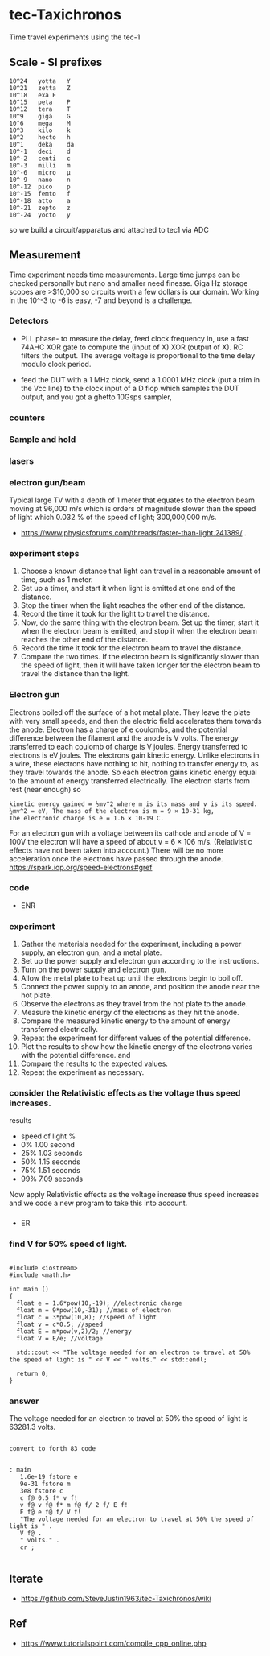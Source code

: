 # tec-Taxichronos
Time travel experiments using the tec-1
 


## Scale - SI prefixes
```
10^24	yotta	Y
10^21	zetta	Z
10^18	exa	E
10^15	peta	P
10^12	tera	T
10^9	giga	G
10^6	mega	M
10^3	kilo	k
10^2	hecto	h
10^1	deka	da
10^-1	deci	d
10^-2	centi	c
10^-3	milli	m
10^-6	micro	µ
10^-9	nano	n
10^-12	pico	p
10^-15	femto	f
10^-18	atto	a
10^-21	zepto	z
10^-24	yocto	y
```

so we build a circuit/apparatus and attached to tec1 via ADC 

## Measurement
Time experiment needs time measurements. Large time jumps can be checked personally but nano and smaller need finesse.
Giga Hz storage scopes are >$10,000 so circuits worth a few dollars is our domain. Working in the 10^-3 to -6 is easy, -7 and beyond is a challenge.


### Detectors 
- PLL phase- to measure the delay, feed clock frequency in, use a fast 74AHC XOR gate to compute the (input of X) XOR (output of X). RC filters the output. The average voltage is proportional to the time delay modulo clock period.

- feed the DUT with a 1 MHz clock, send a 1.0001 MHz clock (put a trim in the Vcc line) to the clock input of a D flop which samples the DUT output, and you got a ghetto 10Gsps sampler, 

### counters
### Sample and hold
### lasers
### electron gun/beam
Typical large TV with a depth of 1 meter that equates to the electron beam moving at 96,000 m/s which is orders of magnitude slower than the speed of light which 0.032 % of the speed of light; 300,000,000 m/s. 
- https://www.physicsforums.com/threads/faster-than-light.241389/ . 

### experiment steps 
1. Choose a known distance that light can travel in a reasonable amount of time, such as 1 meter.
2. Set up a timer, and start it when light is emitted at one end of the distance.
3. Stop the timer when the light reaches the other end of the distance.
4. Record the time it took for the light to travel the distance.
5. Now, do the same thing with the electron beam. Set up the timer, start it when the electron beam is emitted, and stop it when the electron beam reaches the other end of the distance.
6. Record the time it took for the electron beam to travel the distance.
7. Compare the two times. If the electron beam is significantly slower than the speed of light, then it will have taken longer for the electron beam to travel the distance than the light.

### Electron gun
Electrons boiled off the surface of a hot metal plate. They leave the plate with very small speeds, and then the electric field accelerates them towards the anode.  Electron has a charge of e coulombs, and the potential difference between the filament and the anode is V volts. The energy transferred to each coulomb of charge is V joules.  Energy transferred to electrons is eV joules. The electrons gain kinetic energy. Unlike electrons in a wire, these electrons have nothing to hit, nothing to transfer energy to, as they travel towards the anode. So each electron gains kinetic energy equal to the amount of energy transferred electrically. The electron starts from rest (near enough) so 
```
kinetic energy gained = ½mv^2 where m is its mass and v is its speed. 
½mv^2 = eV, The mass of the electron is m = 9 × 10-31 kg, 
The electronic charge is e = 1.6 × 10-19 C. 
```
For an electron gun with a voltage between its cathode and anode of V = 100V the electron will have a speed of about v = 6 × 106 m/s. (Relativistic effects have not been taken into account.) There will be no more acceleration once the electrons have passed through the anode. https://spark.iop.org/speed-electrons#gref

### code
- ENR

### experiment
1. Gather the materials needed for the experiment, including a power supply, an electron gun, and a metal plate.
2. Set up the power supply and electron gun according to the instructions.
3. Turn on the power supply and electron gun.
4. Allow the metal plate to heat up until the electrons begin to boil off.
5. Connect the power supply to an anode, and position the anode near the hot plate.
6. Observe the electrons as they travel from the hot plate to the anode.
7. Measure the kinetic energy of the electrons as they hit the anode.
8. Compare the measured kinetic energy to the amount of energy transferred electrically.
9. Repeat the experiment for different values of the potential difference.
10. Plot the results to show how the kinetic energy of the electrons varies with the potential difference. and 
11. Compare the results to the expected values.
12. Repeat the experiment as necessary.

### consider the Relativistic effects as the voltage thus speed increases.
results
- speed of light %
- 0% 1.00 second
- 25% 1.03 seconds
- 50% 1.15 seconds
- 75% 1.51 seconds
- 99% 7.09 seconds

Now apply Relativistic effects as the voltage increase thus speed increases and we code a new program to take this into account.
### 
- ER




### find V for 50% speed of light.
```

#include <iostream>
#include <math.h>

int main () 
{
  float e = 1.6*pow(10,-19); //electronic charge
  float m = 9*pow(10,-31); //mass of electron
  float c = 3*pow(10,8); //speed of light
  float v = c*0.5; //speed
  float E = m*pow(v,2)/2; //energy
  float V = E/e; //voltage
  
  std::cout << "The voltage needed for an electron to travel at 50% the speed of light is " << V << " volts." << std::endl;
  
  return 0;
}

```
### answer
The voltage needed for an electron to travel at 50% the speed of light is 63281.3 volts.

```

convert to forth 83 code


: main 
   1.6e-19 fstore e 
   9e-31 fstore m 
   3e8 fstore c 
   c f@ 0.5 f* v f! 
   v f@ v f@ f* m f@ f/ 2 f/ E f! 
   E f@ e f@ f/ V f! 
   "The voltage needed for an electron to travel at 50% the speed of light is " . 
   V f@ . 
   " volts." . 
   cr ;
   
```
   


## Iterate
- https://github.com/SteveJustin1963/tec-Taxichronos/wiki

## Ref
- https://www.tutorialspoint.com/compile_cpp_online.php


